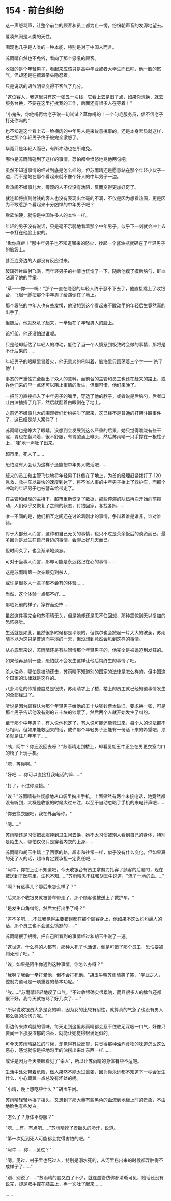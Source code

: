 <link rel="stylesheet" href="../styles/text.css" />
<h1>154 · 前台纠纷</h1>

这一声怒骂声，让整个前台的顾客和员工都为止一愣，纷纷朝声音的发源地望去。

爱凑热闹是人类的天性。

围观也几乎是人类的一种本能，特别是对于中国人而言。

苏雨晴自然也不免俗，看向了那个怒吼的顾客。

收银的是个年轻男子，看起来应该只是高中毕业或者大学生而已吧，他一脸的怒气，但却还是在撰着拳头隐忍着。

只是说话的语气明显变得不客气了几分。

"这位客人，我这里只有这一张五十块钱，它看上去是旧了点，如果你想换，就去服务台换，不要在这里打扰我的工作，后面还有很多人在等着！"

"小鬼头，你他吗再给老子说一句试试？草你吗的！一个叼毛服务员，信不信老子打死你吗的"

也不知道这个看上去一脸横肉的中年男人是来故意挑事的，还是本身素质就这样，总之那个年轻男子终于被完全激怒了。

毕竟只是年轻人而已，有所冲动也在所难免。

哪怕是苏雨晴碰到了这样的事情，恐怕都会愤怒地骂他两句吧。

虽然不知道事情的经过到底是怎么样的，但苏雨晴还是愿意站在那个年轻小伙子一边，而不是站在那个看起来就不像个好人的中年男子一边。

看热闹不嫌事儿大，旁观的人不仅没有劝阻，反而变得更加好奇了。

就连即将排到付钱的客人也没有表现出丝毫的不满，不仅是因为想看热闹，更是因为不敢惹那个看起来十分凶悍的中年男子吧？

欺软怕硬，就像是中国许多人的本性一样。

年轻的男子没有说话，只是毫不示弱地看着那个中年男子，似乎下一刻就会冲上去一拳打在他脸上似的。

"瞅你麻痹！"那中年男子也不知道哪来的怒火，抄起一个酱油瓶就砸在了年轻男子的脑袋上。

甚至连旁边的人都没有反应过来。

玻璃碎片四射飞溅，而年轻男子的神情也恍惚了一下，随后他摸了摸后脑勺，鲜血沾满了他的手掌。

"草——你——吗！"那个一直在隐忍的年轻人终于忍不下去了，他直接跳上了收银台，飞起一脚把那个中年男子给踹倒在了地上。

那个嚣张的中年人也有些发愣，他没想到这个看起来不敢动手的年轻后生竟然真的出手了。

但随后，他就怒吼了起来，一拳砸在了年轻男人的脸上。

论打架，他还没怕过谁呢。

只是他却低估了年轻人的冲动，低估了当一个人愤怒到极致时会做的事情，那将是不计后果的……

年轻男子的眼睛里冒着火，他无意义的吼叫着，脑海里只回荡着三个字——'杀了他'！

事态的严重性完全超出了众人的意料，而前台的主管和员工也还在赶来的路上，或许他们来的早一点还可以阻止事情的发生，但很可惜，他们来晚了。

一把剪刀直接插入了中年男子的嘴里，穿透了他的脖子，或者说是后脑勺，后者口吐白沫抽搐了几下，然后就翻着白眼倒在了地上。

之前还不嫌事儿大的围观者们纷纷尖叫了起来，这已经不是普通的打架斗殴事件了，这已经是杀人案件了！

苏雨晴也是睁大了眼睛，没想到会发展到这么严重的后果，她只觉得喉咙有些干涩，胃也在翻涌着，很不舒服，有胃酸涌上喉头，然后苏雨晴一只手撑在一根柱子上，'哇'地一声吐了出来。

超市里，死人了……

恐怕没有人会认为这样子还能把中年男人救活吧……

赶来的员工和主管飞快地将年轻男子扑倒在了地上，为首的经理赶紧拨打了 120 急救，救护车以最快的速度到达了，将不省人事的中年男子抬上了救护车，而那个冲动的年轻男子也被警车给带走了。

在主管和经理的主持下，超市重新恢复了数据，那些停滞的队伍再次开始向前攒动，人们似乎又恢复了之前的状态，付钱回家，各找各妈……

唯一不同的是，他们相互之间还在讨论着刚才的事情，争辩着谁是谁非，谁对谁错。

对于大部分人而言，这种和自己无关的事情，也只不过是茶余饭后的谈资而已，最多因为是发生在自己身边的事情，会聊上好几天而已。

但时间久了，也会渐渐地淡忘。

可对于当事人而言，那却可能是永远铭记在心的事情……

这是苏雨晴第一次亲眼见到杀人。

或许是很多人一辈子都不会有的体验……

当然，这个体验一点都不好……

那临死前的样子，狰狞而恐怖……

虽然这件事完全和苏雨晴无关，但是她却还是忍不住回想，那种震惊到无以复加的恐怖感觉。

生活就是如此，虽然很多时候都是平淡的，但偶尔也会掀起一片大大的波澜，苏雨晴本以为这只是普通而平淡的一天，但没想到竟然会见到这样的事情。

从心底里来说，苏雨晴还是有些同情那个年轻男子的，他完全是被逼迫到发狂的。

如果他再忍耐一些，恐怕就不会发生这样让他后悔终生的事情了吧。

杀人偿命，哪怕是被动还击，苏雨晴不知道别的国家的法律是怎么样的，但中国这个国家的法律就是这样的。

八卦消息的传播速度总是很快，苏雨晴才上了楼，楼上的员工就已经知道事情发生的全部经过了。

听说是因为顾客认为那个年轻男子给他的五十块钱钞票太破旧，要求换一张，可是那个男子告诉他没有别的五十块的钞票了，然后两个人就开始发生了纠纷。

至于那个中年男子，有人说他死定了，有人说可能还能救过来，每个人的说法都不尽相同，但如果能救回来的话，或许那个年轻男子还能有一份活下来的希望吧，顶多就是住几年牢了……

"咦，阿牛？你还没回去呀？"苏雨晴走到楼上，却看见胡玉牛正坐在男更衣室门口的椅子上玩手机。

"嗯，等你啊。"

"好吧……你可以直接打我电话的嘛……"

"打了，不过你没接。"

"诶？"苏雨晴有些疑惑地从口袋里掏出手机，上面果然有两个未接电话，她竟然都没有听到，大概是收银的时候太过专注，以至于自动忽略了手机的来电铃声吧……

"你去换衣服吧，我在外面等你。"

"嗯……"

苏雨晴还是习惯把衣服捧到卫生间去换，她不太习惯被别人看到自己的身体，特别是陌生人，哪怕仅仅只是穿着内衣的上身……

苏雨晴和胡玉牛踏上了回家的路，超市和往常一样，似乎没有什么变化，但如果真的死了人的话，超市肯定要承担一定责任吧……

"阿牛，你在上面不知道吧，今天收银台有员工拿剪刀扎穿了顾客的后脑勺，现在被送到了医院里，生死不知……"苏雨晴忍不住和胡玉牛说道，"流了一地的血……"

"啊？有这事儿？那后来怎么样了？"

"后来那个收银员就被警车带走了，那个顾客也被送上了救护车。"

"是发生口角纠纷，然后大打出手了吗？"

"差不多吧……不过我觉得主要错误都在那个顾客身上，他如果不这么灼灼逼人的话，那个员工也不会这么愤怒的……"

苏雨晴抿了抿嘴，把自己所看到的事情经过和胡玉牛说了一遍。

"这世道，什么样的人都有，那种人死了也活该，倒是可惜了那个员工，恐怕要被判死刑了吧。"

"诶，如果是阿牛你遇到这种事情，你怎么办呀？"

"我啊？我会一拳打晕他，但不会打死他。"胡玉牛朝苏雨晴笑了笑，"学武之人，控制力道可是一项重要的基本功呢。"

"唉……"苏雨晴轻轻地叹了口气，"不过收银确实很累呐，而且很多人的脾气还都很不好，我今天就被骂了好几次了……"

"所以说收银员大多是女的嘛，因为女的比较有耐性，就算真的气急了也没有男人那么强的杀伤力呢。"

街边传来炸鸡腿的香味，每天走到这里苏雨晴都会忍不住驻足深吸一口气，好像只要闻一下那股浓郁的油香，就能让她觉得很满足似的。

可今天苏雨晴路过的时候，却觉得有些反胃，只觉得那种油炸食物的味道怎么这么恶心，感觉就像是把地沟里的油捞出来炸东西一样……

或许是因为今天亲眼看见了'杀人'，所以让苏雨晴的身体有些不适吧。

生活中处处带着危险，做人果然不能太过嚣张，因为你永远都不知道下一秒会发生什么，小心翼翼一点总没有坏处的呢。

"小晴，晚上想吃些什么？"胡玉牛问。

苏雨晴轻轻地摇了摇头，又想到了那大量有些黑色的血流到地板上时的景象，不由地脸色有些发白。

"怎么了？身体不舒服？"

"嗯……有、有点吧……"苏雨晴摸了摸额头的冷汗，说道。

"第一次见到死人可能都会觉得害怕的吧。"

"阿牛……你……见过？"

"嗯，见过，村子里也死过人，特别是溺水死的，从河里捞出来的时候都浮肿得不成样子了……"

"别、别说了……"苏雨晴的脸又白了不少，就连血管仿佛都清晰可见，她话还没有说完，却是双手撑在膝盖上，再一次吐了起来……

……
